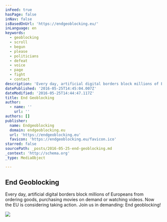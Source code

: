 ```yaml
---
inFeed: true
hasPage: false
inNav: false
isBasedOnUrl: 'https://endgeoblocking.eu/'
inLanguage: en
keywords:
  - geoblocking
  - scroll
  - begun
  - please
  - politicians
  - defeat
  - voice
  - page
  - fight
  - contact
description: 'Every day, artificial digital borders block millions of Europeans from ordering goods, purchasing movies on demand or watching videos. Now the EU is considering taking action. Join us in demanding: End geoblocking!'
datePublished: '2016-05-25T14:45:04.007Z'
dateModified: '2016-05-25T14:44:47.117Z'
title: End Geoblocking
author:
  - name: ''
    url: ''
authors: []
publisher:
  name: Endgeoblocking
  domain: endgeoblocking.eu
  url: 'https://endgeoblocking.eu'
  favicon: 'https://endgeoblocking.eu/favicon.ico'
starred: false
sourcePath: _posts/2016-05-25-end-geoblocking.md
_context: 'http://schema.org'
_type: MediaObject

---
```

<article style=""><h1>End Geoblocking</h1><p>Every day, artificial digital borders block millions of Europeans from ordering goods, purchasing movies on demand or watching videos. Now the EU is considering taking action. Join us in demanding: End geoblocking!</p><img src="https://s3-us-west-2.amazonaws.com/the-grid-img/p/b6cac334d7fd73013f6b10c1dfdcc10dd433a34b.jpg" /></article>
